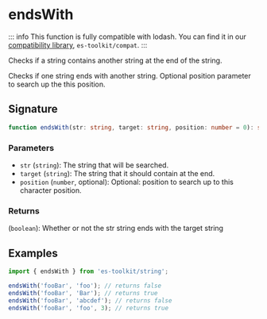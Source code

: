 # endsWith

::: info
This function is fully compatible with lodash. You can find it in our [compatibility library](../../../compatibility.md), `es-toolkit/compat`.
:::

Checks if a string contains another string at the end of the string.

Checks if one string ends with another string. Optional position parameter to search up the this position.

## Signature

```typescript
function endsWith(str: string, target: string, position: number = 0): string;
```

### Parameters

- `str` (`string`): The string that will be searched.
- `target` (`string`): The string that it should contain at the end.
- `position` (`number`, optional): Optional: position to search up to this character position.

### Returns

(`boolean`): Whether or not the str string ends with the target string

## Examples

```typescript
import { endsWith } from 'es-toolkit/string';

endsWith('fooBar', 'foo'); // returns false
endsWith('fooBar', 'Bar'); // returns true
endsWith('fooBar', 'abcdef'); // returns false
endsWith('fooBar', 'foo', 3); // returns true
```
